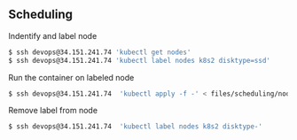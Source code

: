 ## Scheduling

Indentify and label node
```sh
$ ssh devops@34.151.241.74 'kubectl get nodes'
$ ssh devops@34.151.241.74 'kubectl label nodes k8s2 disktype=ssd'
```

Run the container on labeled node
```sh
$ ssh devops@34.151.241.74  'kubectl apply -f -' < files/scheduling/node-selector.yaml
```
Remove label from node
```sh
$ ssh devops@34.151.241.74  'kubectl label nodes k8s2 disktype-'
```